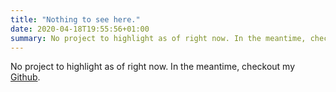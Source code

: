 ```yaml
---
title: "Nothing to see here."
date: 2020-04-18T19:55:56+01:00
summary: No project to highlight as of right now. In the meantime, checkout my [Github](https://gitub.com/antonioalmeida).
---
```


No project to highlight as of right now. In the meantime, checkout my [Github](https://gitub.com/antonioalmeida).